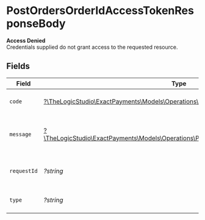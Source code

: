 # PostOrdersOrderIdAccessTokenResponseBody

**Access Denied**\
Credentials supplied do not grant access to the requested resource.



## Fields

| Field                                                                                                                                                  | Type                                                                                                                                                   | Required                                                                                                                                               | Description                                                                                                                                            | Example                                                                                                                                                |
| ------------------------------------------------------------------------------------------------------------------------------------------------------ | ------------------------------------------------------------------------------------------------------------------------------------------------------ | ------------------------------------------------------------------------------------------------------------------------------------------------------ | ------------------------------------------------------------------------------------------------------------------------------------------------------ | ------------------------------------------------------------------------------------------------------------------------------------------------------ |
| `code`                                                                                                                                                 | [?\TheLogicStudio\ExactPayments\Models\Operations\PostOrdersOrderIdAccessTokenCode](../../Models/Operations/PostOrdersOrderIdAccessTokenCode.md)       | :heavy_minus_sign:                                                                                                                                     | Code of the authorization error.                                                                                                                       | payments-forbidden-error                                                                                                                               |
| `message`                                                                                                                                              | [?\TheLogicStudio\ExactPayments\Models\Operations\PostOrdersOrderIdAccessTokenMessage](../../Models/Operations/PostOrdersOrderIdAccessTokenMessage.md) | :heavy_minus_sign:                                                                                                                                     | Message explaining the authorization error.                                                                                                            | You do not have permission to access this resource.                                                                                                    |
| `requestId`                                                                                                                                            | *?string*                                                                                                                                              | :heavy_minus_sign:                                                                                                                                     | Request identifier in UUID format.                                                                                                                     | bcc78633-cd09-4e7d-8f3b-d593fdc1439c                                                                                                                   |
| `type`                                                                                                                                                 | *?string*                                                                                                                                              | :heavy_minus_sign:                                                                                                                                     | It shows as authorization error.                                                                                                                       | authorization-error                                                                                                                                    |